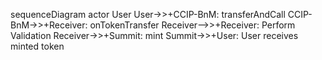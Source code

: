 sequenceDiagram
    actor User
    User->>+CCIP-BnM: transferAndCall
    CCIP-BnM->>+Receiver: onTokenTransfer
    Receiver-->>+Receiver: Perform Validation
    Receiver->>+Summit: mint
    Summit->>+User: User receives minted token

